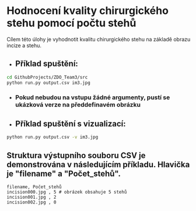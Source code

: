 # Hodnocení kvality chirurgického stehu pomocí počtu stehů

Cílem této úlohy je vyhodnotit kvalitu chirurgického stehu na základě obrazu incize a stehu.

- ## Příklad spuštění:

```bash
cd GithubProjects/ZDO_Team3/src
python run.py output.csv im3.jpg
```

- ### Pokud nebudou na vstupu žádné argumenty, pustí se ukázková verze na předdefinavém obrázku

- ## Příklad spuštění s vizualizací:

```bash
python run.py output.csv -v im3.jpg
```

## Struktura výstupního souboru CSV je demonstrována v následujícím příkladu. Hlavička je "filename" a "Počet_stehů".
```
filename, Počet_stehů
incision000.jpg , 5 # obrázek obsahuje 5 stehů
incision001.jpg , 2
incision002.jpg , 0
```

